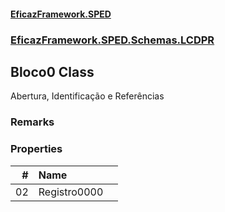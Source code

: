 #### [EficazFramework.SPED](EficazFrameworkSPED.md 'EficazFramework SPED')
### [EficazFramework.SPED.Schemas.LCDPR](EficazFramework.SPED.Schemas.LCDPR.md 'EficazFramework.SPED.Schemas.LCDPR')

## Bloco0 Class

Abertura, Identificação e Referências

### Remarks
### Properties

| # | Name | |
| ---: | :--- | :--- |
| 02 | Registro0000 |  |
